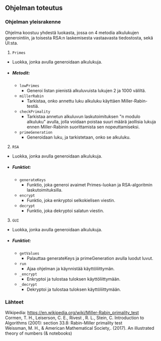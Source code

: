 ## Ohjelman toteutus

### Ohjelman yleisrakenne

Ohjelma koostuu yhdestä luokasta, jossa on 4 metodia alkulukujen generointiin, ja toisesta RSA:n laskemisesta vastaavasta tiedostosta, sekä UI:sta.
1. `Primes`
  - Luokka, jonka avulla generoidaan alkulukuja.  
  - ##### Metodit:
    - `lowPrimes`  
      - Generoi listan pienistä alkuluvuista lukujen 2 ja 1000 väliltä.
    - `millerRabin`
      - Tarkistaa, onko annettu luku alkuluku käyttäen Miller-Rabin-testiä.
    - `checkPrimality`
      - Tarkistaa annetun alkuluvun laskutoimituksen "n modulo alkuluku" avulla, jolla voidaan
        poistaa suuri määrä jaollisia lukuja ennen Miller-Rabinin suorittamista sen nopeuttamiseksi.
    - `primeGeneration`
      - Generoidaan luku, ja tarkistetaan, onko se alkuluku.
2. `RSA`
  - Luokka, jonka avulla generoidaan alkulukuja.  
  - ##### Funktiot:
    - `generateKeys`
      - Funktio, joka generoi avaimet Primes-luokan ja RSA-algoritmin laskutoimituksilla.
    - `encrypt`
      - Funktio, joka enkryptoi selkokielisen viestin.
    - `decrypt`
      - Funktio, joka dekryptoi salatun viestin.
3. `GUI`
  - Luokka, jonka avulla generoidaan alkulukuja.  
  - ##### Funktiot:
    - `getValues`
      - Palauttaa generateKeys ja primeGeneration avulla luodut luvut.
    - `run`
      - Ajaa ohjelman ja käynnistää käyttöliittymän.
    - `_encrypt`
      - Enkryptoi ja tulostaa tuloksen käyttöliittymään.
    - `_decrypt`
      - Dekryptoi ja tulostaa tuloksen käyttöliittymään.

### Lähteet
Wikipedia: https://en.wikipedia.org/wiki/Miller-Rabin_primality_test  
Cormen, T. H., Leiserson, C. E., Rivest , R. L., Stein, C. Introduction to Algorithms (2001): section 33.8: Rabin-Miller primality test  
Weissman, M. H., & American Mathematical Society,. (2017). An illustrated theory of numbers (& notebooks)  



